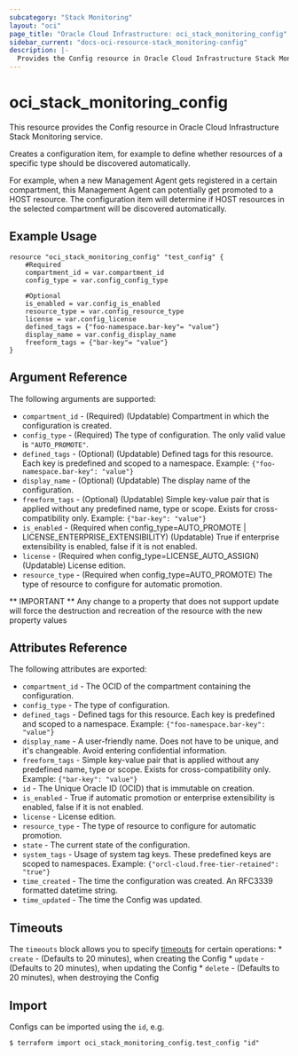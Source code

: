 ```yaml
---
subcategory: "Stack Monitoring"
layout: "oci"
page_title: "Oracle Cloud Infrastructure: oci_stack_monitoring_config"
sidebar_current: "docs-oci-resource-stack_monitoring-config"
description: |-
  Provides the Config resource in Oracle Cloud Infrastructure Stack Monitoring service
---
```


# oci_stack_monitoring_config
This resource provides the Config resource in Oracle Cloud Infrastructure Stack Monitoring service.

Creates a configuration item, for example to define 
whether resources of a specific type should be discovered automatically. 

For example, when a new Management Agent gets registered in a certain compartment, 
this Management Agent can potentially get promoted to a HOST resource. 
The configuration item will determine if HOST resources in the selected compartment will be
discovered automatically.


## Example Usage

```hcl
resource "oci_stack_monitoring_config" "test_config" {
	#Required
	compartment_id = var.compartment_id
	config_type = var.config_config_type

	#Optional
	is_enabled = var.config_is_enabled
	resource_type = var.config_resource_type
	license = var.config_license
	defined_tags = {"foo-namespace.bar-key"= "value"}
	display_name = var.config_display_name
	freeform_tags = {"bar-key"= "value"}
}
```

## Argument Reference

The following arguments are supported:

* `compartment_id` - (Required) (Updatable) Compartment in which the configuration is created.
* `config_type` - (Required) The type of configuration. The only valid value is `"AUTO_PROMOTE"`.
* `defined_tags` - (Optional) (Updatable) Defined tags for this resource. Each key is predefined and scoped to a namespace. Example: `{"foo-namespace.bar-key": "value"}` 
* `display_name` - (Optional) (Updatable) The display name of the configuration.
* `freeform_tags` - (Optional) (Updatable) Simple key-value pair that is applied without any predefined name, type or scope. Exists for cross-compatibility only. Example: `{"bar-key": "value"}` 
* `is_enabled` - (Required when config_type=AUTO_PROMOTE | LICENSE_ENTERPRISE_EXTENSIBILITY) (Updatable) True if enterprise extensibility is enabled, false if it is not enabled.
* `license` - (Required when config_type=LICENSE_AUTO_ASSIGN) (Updatable) License edition.
* `resource_type` - (Required when config_type=AUTO_PROMOTE) The type of resource to configure for automatic promotion.


** IMPORTANT **
Any change to a property that does not support update will force the destruction and recreation of the resource with the new property values

## Attributes Reference

The following attributes are exported:

* `compartment_id` - The OCID of the compartment containing the configuration.
* `config_type` - The type of configuration.
* `defined_tags` - Defined tags for this resource. Each key is predefined and scoped to a namespace. Example: `{"foo-namespace.bar-key": "value"}` 
* `display_name` - A user-friendly name. Does not have to be unique, and it's changeable. Avoid entering confidential information.
* `freeform_tags` - Simple key-value pair that is applied without any predefined name, type or scope. Exists for cross-compatibility only. Example: `{"bar-key": "value"}` 
* `id` - The Unique Oracle ID (OCID) that is immutable on creation.
* `is_enabled` - True if automatic promotion or enterprise extensibility is enabled, false if it is not enabled.
* `license` - License edition.
* `resource_type` - The type of resource to configure for automatic promotion.
* `state` - The current state of the configuration.
* `system_tags` - Usage of system tag keys. These predefined keys are scoped to namespaces. Example: `{"orcl-cloud.free-tier-retained": "true"}` 
* `time_created` - The time the configuration was created. An RFC3339 formatted datetime string.
* `time_updated` - The time the Config was updated.

## Timeouts

The `timeouts` block allows you to specify [timeouts](https://registry.terraform.io/providers/oracle/oci/latest/docs/guides/changing_timeouts) for certain operations:
	* `create` - (Defaults to 20 minutes), when creating the Config
	* `update` - (Defaults to 20 minutes), when updating the Config
	* `delete` - (Defaults to 20 minutes), when destroying the Config


## Import

Configs can be imported using the `id`, e.g.

```
$ terraform import oci_stack_monitoring_config.test_config "id"
```

